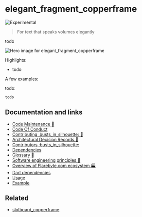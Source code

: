# elegant\_fragment\_copperframe

![Experimental](https://img.shields.io/badge/status-experimental-blue)

> For text that speaks volumes elegantly

todo

![Hero image for
elegant\_fragment\_copperframe](doc/elegant_fragment_copperframe.jpeg)

Highlights:

-   todo

A few examples:

todo:

```dart
todo

```

## Documentation and links

-   [Code Maintenance :wrench:](MAINTENANCE.md)
-   [Code Of Conduct](CODE_OF_CONDUCT.md)
-   [Contributing :busts\_in\_silhouette: :construction:](CONTRIBUTING.md)
-   [Architectural Decision Records :memo:](DECISIONS.md)
-   [Contributors
    :busts\_in\_silhouette:](https://github.com/flarebyte/elegant_fragment_copperframe/graphs/contributors)
-   [Dependencies](https://github.com/flarebyte/elegant_fragment_copperframe/network/dependencies)
-   [Glossary
    :book:](https://github.com/flarebyte/overview/blob/main/GLOSSARY.md)
-   [Software engineering principles
    :gem:](https://github.com/flarebyte/overview/blob/main/PRINCIPLES.md)
-   [Overview of Flarebyte.com ecosystem
    :factory:](https://github.com/flarebyte/overview)
-   [Dart dependencies](DEPENDENCIES.md)
-   [Usage](USAGE.md)
-   [Example](example/example.dart)

## Related

-   [slotboard\_copperframe](https://github.com/flarebyte/slotboard_copperframe)
